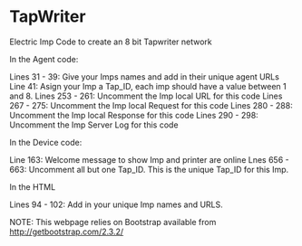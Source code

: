 # TapWriter
Electric Imp Code to create an 8 bit Tapwriter network


In the Agent code:

Lines 31 - 39: Give your Imps names and add in their unique agent URLs
Line 41: Asign your Imp a Tap_ID, each imp should have a value between 1 and 8.
Lines 253 - 261: Uncomment the Imp local URL for this code
Lines 267 - 275: Uncomment the Imp local Request for this code
Lines 280 - 288: Uncomment the Imp local Response for this code
Lines 290 - 298: Uncomment the Imp Server Log for this code


In the Device code:

Line 163: Welcome message to show Imp and printer are online
Lnes 656 - 663: Uncomment all but one Tap_ID. This is the unique Tap_ID for this Imp.


In the HTML

Lines 94 - 102: Add in your unique Imp names and URLS.

NOTE: This webpage relies on Bootstrap available from http://getbootstrap.com/2.3.2/

